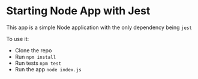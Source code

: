 # Starting Node App with Jest

This app is a simple Node application with the only dependency being `jest`

To use it:
- Clone the repo
- Run `npm install`
- Run tests `npm test`
- Run the app `node index.js`
